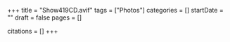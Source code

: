 +++
title = "Show419CD.avif"
tags = ["Photos"]
categories = []
startDate = ""
draft = false
pages = []

citations = []
+++
